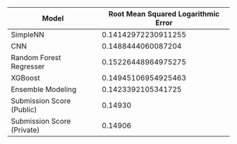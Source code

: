 Model | Root Mean Squared Logarithmic Error
--- | ---
SimpleNN | 0.14142972230911255
CNN | 0.1488444060087204
Random Forest Regresser | 0.15226448964975275
XGBoost | 0.14945106954925463
Ensemble Modeling | 0.1423392105341725
Submission Score (Public) | 0.14930
Submission Score (Private) | 0.14906
